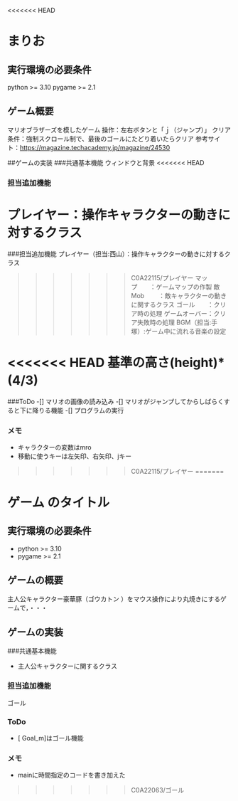 <<<<<<< HEAD
# まりお

## 実行環境の必要条件
python >= 3.10
pygame >= 2.1

## ゲーム概要
マリオブラザーズを模したゲーム
操作：左右ボタンと「ｊ（ジャンプ）」
クリア条件：強制スクロール制で、最後のゴールにたどり着いたらクリア
参考サイト：https://magazine.techacademy.jp/magazine/24530


##ゲームの実装
###共通基本機能
ウィンドウと背景
<<<<<<< HEAD
### 担当追加機能
プレイヤー：操作キャラクターの動きに対するクラス
=======
###担当追加機能
プレイヤー（担当:西山）：操作キャラクターの動きに対するクラス
>>>>>>> C0A22115/プレイヤー
マップ　　：ゲームマップの作製
敵Mob 　　：敵キャラクターの動きに関するクラス
ゴール　　：クリア時の処理
ゲームオーバー：クリア失敗時の処理
BGM（担当:手塚）:ゲーム中に流れる音楽の設定

<<<<<<< HEAD
基準の高さ(height)*(4/3)　
=======
###ToDo
-[] マリオの画像の読み込み
-[] マリオがジャンプしてからしばらくすると下に降りる機能
-[] プログラムの実行

### メモ
* キャラクターの変数はmro
* 移動に使うキーは左矢印、右矢印、jキー 
>>>>>>> C0A22115/プレイヤー
=======
# ゲーム のタイトル
## 実行環境の必要条件
* python >= 3.10
* pygame >= 2.1

## ゲームの概要
主人公キャラクター豪華豚（ゴウカトン ）をマウス操作により丸焼きにするゲームで，・・・

## ゲームの実装
###共通基本機能
* 主人公キャラクターに関するクラス
### 担当追加機能
ゴール
### ToDo
- [ Goal_m]はゴール機能
### メモ
* mainに時間指定のコードを書き加えた
>>>>>>> C0A22063/ゴール
